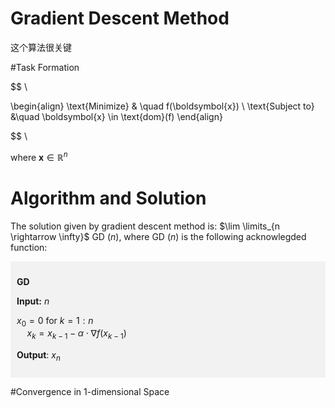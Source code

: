 # Gradient Descent Method
这个算法很关键

#Task Formation

$$ \\

\begin{align}
\text{Minimize} & \quad f(\boldsymbol{x})  \\
\text{Subject to} &\quad 
    \boldsymbol{x} \in \text{dom}(f) 
\end{align}

$$ \\

where $\boldsymbol{x} \in \mathbb{R}^n$

# Algorithm and Solution
The solution given by gradient descent method is:
$\lim \limits_{n \rightarrow \infty}$ GD $(n)$, where GD $(n)$ is the following acknowlegded function:

<div style="background-color: #f2f2f2; padding: 10px;">

**GD**

**Input:** $n$ 

$x_0 = 0$
for $k = 1: n$  
$\quad x_k = x_{k-1} - \alpha \cdot \nabla{f}(x_{k-1})$

**Output**: $x_n$   
</div>

#Convergence in 1-dimensional Space
